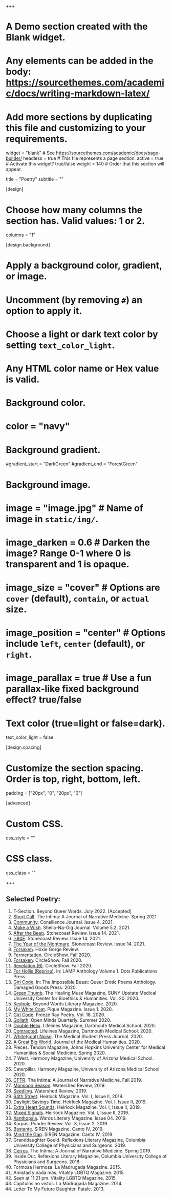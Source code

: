 +++
# A Demo section created with the Blank widget.
# Any elements can be added in the body: https://sourcethemes.com/academic/docs/writing-markdown-latex/
# Add more sections by duplicating this file and customizing to your requirements.

widget = "blank"  # See https://sourcethemes.com/academic/docs/page-builder/
headless = true  # This file represents a page section.
active = true  # Activate this widget? true/false
weight = 140  # Order that this section will appear.

title = "Poetry"
subtitle = ""

[design]
  # Choose how many columns the section has. Valid values: 1 or 2.
  columns = "1"

[design.background]
  # Apply a background color, gradient, or image.
  #   Uncomment (by removing `#`) an option to apply it.
  #   Choose a light or dark text color by setting `text_color_light`.
  #   Any HTML color name or Hex value is valid.

  # Background color.
  # color = "navy"
  
  # Background gradient.
  #gradient_start = "DarkGreen"
  #gradient_end = "ForestGreen"
  
  # Background image.
  # image = "image.jpg"  # Name of image in `static/img/`.
  # image_darken = 0.6  # Darken the image? Range 0-1 where 0 is transparent and 1 is opaque.
  # image_size = "cover"  #  Options are `cover` (default), `contain`, or `actual` size.
  # image_position = "center"  # Options include `left`, `center` (default), or `right`.
  # image_parallax = true  # Use a fun parallax-like fixed background effect? true/false
  
  # Text color (true=light or false=dark).
  text_color_light = false

[design.spacing]
  # Customize the section spacing. Order is top, right, bottom, left.
  padding = ["20px", "0", "20px", "0"]

[advanced]
 # Custom CSS. 
 css_style = ""
 
 # CSS class.
 css_class = ""

+++

## Selected Poetry:

1. T-Section. Beyond Queer Words. July 2022. [Accepted]
2. [Short Call](https://www.theintima.org/short-call-teddy-goetz). The Intima: A Journal of Narrative Medicine. Spring 2021.
3. [Community](https://www.consilience-journal.com/issue-4-community). Consilience Journal. Issue 4. 2021. 
4. [Make a Wish](https://sheilanagigblog.com/the-poets-volume-5-3-spring-2021/teddy-g-goetz/). Sheila-Na-Gig Journal. Volume 5.2. 2021.  
5. [After the Beep](https://www.stonecoastreview.org/issues/). Stonecoast Review. Issue 14. 2021. 
6. [I-80E](https://www.stonecoastreview.org/issues/). Stonecoast Review. Issue 14. 2021. 
7. [The Year of the Nightmare](https://www.stonecoastreview.org/issues/). Stonecoast Review. Issue 14. 2021. 
8. [Forsaken](https://hoxiegorgereview.com/teddy-g-goetz/). Hoxie Gorge Review. 
9. [Fermentation](https://74677df8-6591-4b11-908e-a5529d11f78b.filesusr.com/ugd/ee4c72_7ef8302cd5d24298b529b6769160bb73.pdf). CircleShow. Fall 2020. 
10. [Forsaken](https://74677df8-6591-4b11-908e-a5529d11f78b.filesusr.com/ugd/ee4c72_7ef8302cd5d24298b529b6769160bb73.pdf). CircleShow. Fall 2020. 
11. [Revelation (6)](https://74677df8-6591-4b11-908e-a5529d11f78b.filesusr.com/ugd/ee4c72_7ef8302cd5d24298b529b6769160bb73.pdf). CircleShow. Fall 2020. 
12. [For Hollis (Reprise)](https://dotspublications.com/products/lamp-volume-1-test-run?variant=35840795934885). In: LAMP Anthology Volume 1. Dots Publications Press. 
13. [Girl Code](http://www.damagedgoodspress.com/product/the-impossible-beast-queer-erotic-poems/). In: The Impossible Beast: Queer Erotic Poems Anthology. Damaged Goods Press. 2020. 
14. [Green Thumb](https://www.upstate.edu/bioethics/thehealingmuse/excerpts/excerpts-muse19.php). The Healing Muse Magazine, SUNY Upstate Medical University Center for Bioethics & Humanities. Vol. 20. 2020. 
15. [Keyhole](https://www.beyondwordsmag.com/online-store/Beyoznd-Queer-Words-A-Collection-of-Poems-p218768615). Beyond Words Literary Magazine. 2020. 
16. [My White Coat](https://www.pique-magazine.com/2020-09-24-my-white-coat). Pique Magazine. Issue 1. 2020. 
17. [Girl Code](http://www.freezeraypoetry.com/teddy-g-goetz.html). Freeze Ray Poetry. Vol. 18. 2020.
18. [Goliath](https://www.openmindsquarterly.com/product/summer-2020-queer-stories-pdf/). Open Minds Quarterly. Summer 2020.
19. [Double Helix](https://sites.dartmouth.edu/lifelines/volume-10/). Lifelines Magazine, Dartmouth Medical School. 2020.
20. [Contracted](https://sites.dartmouth.edu/lifelines/volume-10/). Lifelines Magazine, Dartmouth Medical School. 2020. 
21. [White(coat) Noise](http://www.themspress.org/journal/index.php/journal/issue/view/33). The Medical Student Press Journal. 2020. 
22. [A Great Big World](https://link.springer.com/article/10.1007%2Fs10912-020-09616-8). Journal of the Medical Humanities. 2020. 
23. Pieces. Tendon Magazine, Johns Hopkins University Center for Medical Humanities & Social Medicine. Spring 2020. 
24. 7 West. Harmony Magazine, University of Arizona Medical School. 2020. 
25. Caterpillar. Harmony Magazine, University of Arizona Medical School. 2020. 
26. [CFTR](http://www.theintima.org/poetry-a-f). The Intima: A Journal of Narrative Medicine. Fall 2019. 
27. [Monsoon Season](https://watershed.yourweb.csuchico.edu/poetry/goetz-laura/). Watershed Review, 2019. 
28. [Seedling](https://watershed.yourweb.csuchico.edu/poetry/goetz-laura/). Watershed Review, 2019. 
29. [64th Street](https://indd.adobe.com/view/214dc8c2-69ce-41c9-b078-b0d3f858fc74). Heirlock Magazine. Vol. I, Issue II, 2019. 
30. [Daylight Savings Time](https://indd.adobe.com/view/214dc8c2-69ce-41c9-b078-b0d3f858fc74). Heirlock Magazine. Vol. I, Issue II, 2019. 
31. [Extra Heart Sounds](https://indd.adobe.com/view/214dc8c2-69ce-41c9-b078-b0d3f858fc74). Heirlock Magazine. Vol. I, Issue II, 2019. 
32. [Mixed Signals](https://indd.adobe.com/view/214dc8c2-69ce-41c9-b078-b0d3f858fc74). Heirlock Magazine. Vol. I, Issue II, 2019. 
33. [Xanthopsia](https://static1.squarespace.com/static/598cb679db29d6413909bc23/t/5dbd27e2c7aa2f31f1cc618a/1572677624808/Iss04-Psych.pdf). Wards Literary Magazine. Issue 04. 2019. 
34. Karpas. Ponder Review. Vol. 3, Issue 2. 2019. 
35. [Bastante](http://cantodellasirena.com/mind-the-gap.html). SIREN Magazine. Canto IV, 2019. 
36. [Mind the Gap](http://cantodellasirena.com/mind-the-gap.html). SIREN Magazine. Canto IV, 2019. 
37. Granddaughter Gould. Reflexions Literary Magazine, Columbia University College of Physicians and Surgeons. 2019. 
38. [Cerros](http://www.theintima.org/poetry-a-f). The Intima: A Journal of Narrative Medicine. Spring 2019. 
39. Inside Out. Reflexions Literary Magazine, Columbia University College of Physicians and Surgeons. 2018.
40. Formosa Hermosa. La Madrugada Magazine. 2015. 
41. Amistad y nada más. Vitality LGBTQ Magazine. 2015. 
42. Seen at 11:21 pm. Vitality LGBTQ Magazine. 2015. 
43. Capítulos no vistos. La Madrugada Magazine. 2014. 
44. Letter To My Future Daughter. Fatale. 2013.



